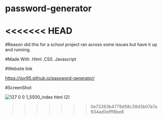 # password-generator
<<<<<<< HEAD
=======

#Reason 
did this for a school project ran across some issues but have it up and running.

#Made With 
.Html 
.CSS
.Javascript 

#Website link 

https://jior95.github.io/password-generator/

#ScreenShot 

![127 0 0 1_5500_index html (2)](https://user-images.githubusercontent.com/106453116/176810467-a28d1a2b-96e1-4a27-893f-cd990a0bfd0a.png)
>>>>>>> 0e73263b4779d58c39d3b07a7a934ad0efff8be8
